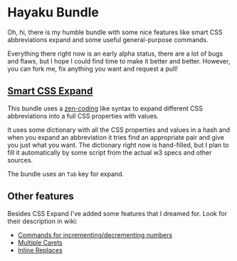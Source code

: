 # Hayaku Bundle
Oh, hi, there is my humble bundle with some nice features like smart CSS abbreviations expand and some useful general-purpose commands.

Everything there right now is an early alpha status, there are a lot of bugs and flaws, but I hope I could find time to make it better and better. However, you can fork me, fix anything you want and request a pull!

## [Smart CSS Expand](/kizu/Hayaku.tmbundle/wiki/Css-Expand/)
This bundle uses a [zen-coding](http://code.google.com/p/zen-coding/) like syntax to expand different CSS abbreviations into a full CSS properties with values.

It uses some dictionary with all the CSS properties and values in a hash and when you expand an abbreviation it tries find an appropriate pair and give you just what you want. The dictionary right now is hand-filled, but I plan to fill it automatically by some script from the actual w3 specs and other sources.

The bundle uses an `Tab` key for expand.

## Other features
Besides CSS Expand I've added some features that I dreamed for. Look for their description in wiki:

* [Commands for incrementing/decrementing numbers](/kizu/Hayaku.tmbundle/wiki/Numbers/)
* [Multiple Carets](/kizu/Hayaku.tmbundle/wiki/Carets/)
* [Inline Replaces](/kizu/Hayaku.tmbundle/wiki/Replaces/)
